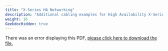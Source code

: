 ```yaml
---
title: "X-Series HA Networking"
description: "Additional cabling examples for High Availability X-Series systems."
weight: 16
GeekdocHidden: true
---
```


<object data="https://www.truenas.com/docs/files/XSeriesHANetworking1.0.pdf" type="application/pdf" width="95%" height="1000">
  There was an error displaying this PDF, <a href="https://www.truenas.com/docs/files/XSeriesHANetworking1.0.pdf">please click here to download the file.</a>
</object>
